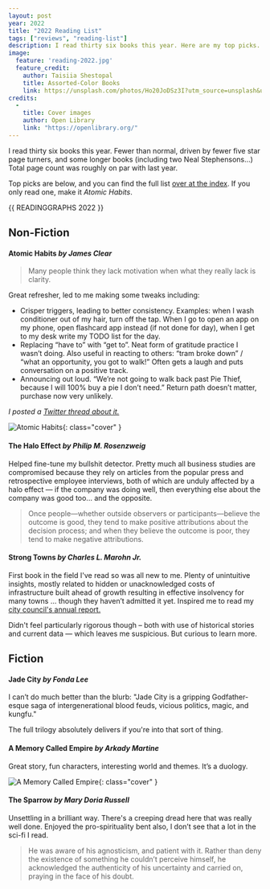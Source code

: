 ```yaml
---
layout: post
year: 2022
title: "2022 Reading List"
tags: ["reviews", "reading-list"]
description: I read thirty six books this year. Here are my top picks.
image:
  feature: 'reading-2022.jpg'
  feature_credit:
    author: Taisiia Shestopal
    title: Assorted-Color Books
    link: https://unsplash.com/photos/Ho20JoDSz3I?utm_source=unsplash&utm_medium=referral&utm_content=creditShareLink
credits:
  -
    title: Cover images
    author: Open Library
    link: "https://openlibrary.org/"
---
```


I read thirty six books this year. Fewer than normal, driven by fewer five star
page turners, and some longer books (including two Neal Stephensons…) Total
page count was roughly on par with last year.

Top picks are below, and you can find the full list [over at the
index](/books/#list-2022). If you only read one, make it _Atomic Habits_.

{{ READINGGRAPHS 2022 }}

## Non-Fiction

#### Atomic Habits _by James Clear_

> Many people think they lack motivation when what they really lack is clarity.

Great refresher, led to me making some tweaks including:

* Crisper triggers, leading to better consistency. Examples: when I wash conditioner out of my hair, turn off the tap. When I go to open an app on my phone, open flashcard app instead (if not done for day), when I get to my desk write my TODO list for the day.
* Replacing “have to” with “get to”. Neat form of gratitude practice I wasn’t doing. Also useful in reacting to others: “tram broke down” / “what an opportunity, you got to walk!” Often gets a laugh and puts conversation on a positive track.
* Announcing out loud. “We’re not going to walk back past Pie Thief, because I will 100% buy a pie I don’t need.” Return path doesn’t matter, purchase now very unlikely.

_I posted a [Twitter thread about it.](https://twitter.com/xshay/status/1599204881726066688)_

![Atomic Habits](https://covers.openlibrary.org/b/id/9279057-L.jpg){: class="cover" }

#### The Halo Effect _by Philip M. Rosenzweig_

Helped fine-tune my bullshit detector. Pretty much all business studies are compromised because they rely on articles from the popular press and retrospective employee interviews, both of which are unduly affected by a halo effect — if the company was doing well, then everything else about the company was good too... and the opposite.

> Once people—whether outside observers or participants—believe the outcome is good, they tend to make positive attributions about the decision process; and when they believe the outcome is poor, they tend to make negative attributions.

#### Strong Towns _by Charles L. Marohn Jr._

First book in the field I've read so was all new to me. Plenty of unintuitive insights, mostly related to hidden or unacknowledged costs of infrastructure built ahead of growth resulting in effective insolvency for many towns … though they haven’t admitted it yet. Inspired me to read my [city council's annual report.](https://www.yarracity.vic.gov.au/about-us/our-performance/annual-report)

Didn't feel particularly rigorous though – both with use of historical stories and current data — which leaves me suspicious. But curious to learn more.


## Fiction

#### Jade City _by Fonda Lee_

I can’t do much better than the blurb: "Jade City is a gripping Godfather-esque saga of intergenerational blood feuds, vicious politics, magic, and kungfu."

The full trilogy absolutely delivers if you're into that sort of thing.

#### A Memory Called Empire _by Arkady Martine_

Great story, fun characters, interesting world and themes. It’s a duology.

![A Memory Called Empire](https://covers.openlibrary.org/b/id/10869899-L.jpg){: class="cover" }

#### The Sparrow _by Mary Doria Russell_

Unsettling in a brilliant way. There's a creeping dread here that was really well done. Enjoyed the pro-spirituality bent also, I don’t see that a lot in the sci-fi I read.

> He was aware of his agnosticism, and patient with it. Rather than deny the existence of something he couldn’t perceive himself, he acknowledged the authenticity of his uncertainty and carried on, praying in the face of his doubt.


